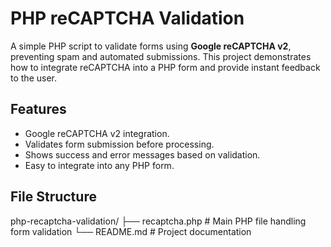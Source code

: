 
# PHP reCAPTCHA Validation

A simple PHP script to validate forms using **Google reCAPTCHA v2**, preventing spam and automated submissions. This project demonstrates how to integrate reCAPTCHA into a PHP form and provide instant feedback to the user.

## Features

- Google reCAPTCHA v2 integration.
- Validates form submission before processing.
- Shows success and error messages based on validation.
- Easy to integrate into any PHP form.

## File Structure

php-recaptcha-validation/
├── recaptcha.php # Main PHP file handling form validation
└── README.md # Project documentation

